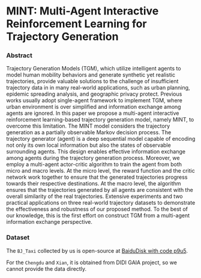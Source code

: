 # MINT: Multi-Agent Interactive Reinforcement Learning for Trajectory Generation


### Abstract
Trajectory Generation Models (TGM), which utilize intelligent agents to model human mobility behaviors and generate synthetic yet realistic trajectories, provide valuable solutions to the challenge of insufficient trajectory data in in many real-world applications, such as urban planning, epidemic spreading analysis, and geographic privacy protect. Previous works usually adopt single-agent framework to implement TGM, where urban environment is over simplified and information exchange among agents are ignored. In this paper we propose a multi-agent interactive reinforcement learning-based trajectory generation model, namely MINT, to overcome this limitation. The MINT model considers the trajectory generation as a partially observable Markov decision process. The trajectory generator (agent) is a deep sequential model capable of encoding not only its own local information but also the states of observable surrounding agents. This design enables effective information exchange among agents during the trajectory generation process. Moreover, we employ a multi-agent actor-critic algorithm to train the agent from both micro and macro levels. At the micro level, the reward function and the critic network work together to ensure that the generated trajectories progress towards their respective destinations. At the macro level, the algorithm ensures that the trajectories generated by all agents are consistent with the overall similarity of the real trajectories. Extensive experiments and two practical applications on three real-world trajectory datasets to demonstrate the effectiveness and robustness of our proposed method. To the best of our knowledge, this is the first effort on construct TGM from a multi-agent information exchange perspective. 

### Dataset

The `BJ_Taxi` collected by us is open-source at [BaiduDisk with code p9u5](https://pan.baidu.com/s/1WNwIg52DbIbx1sIxB9WT1A?pwd=p9u5).

For the `Chengdu` and `Xian`, it is obtained from DIDI GAIA project, so we cannot provide the data directly.